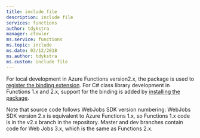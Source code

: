 ```yaml
---
title: include file
description: include file
services: functions
author: tdykstra
manager: cfowler
ms.service: functions
ms.topic: include
ms.date: 03/12/2018
ms.author: tdykstra
ms.custom: include file
---
```


For local development in Azure Functions version2.x, the package is used to [register the binding extension](../articles/azure-functions/functions-triggers-bindings.md#local-development-azure-functions-core-tools). For C# class library development in Functions 1.x and 2.x, support for the binding is added by [installing the package](../articles/azure-functions/functions-triggers-bindings.md#local-c-development-using-visual-studio-or-vs-code).

Note that source code follows WebJobs SDK version numbering: WebJobs SDK version 2.x is equivalent to Azure Functions 1.x, so Functions 1.x code is in the v2.x branch in the repository. Master and dev branches contain code for Web Jobs 3.x, which is the same as Functions 2.x.
